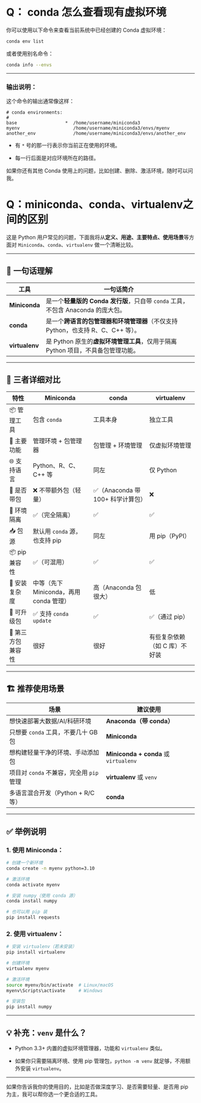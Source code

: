 # Q： conda 怎么查看现有虚拟环境

你可以使用以下命令来查看当前系统中已经创建的 Conda 虚拟环境：

```bash
conda env list
```

或者使用别名命令：

```bash
conda info --envs
```

---

### 输出说明：

这个命令的输出通常像这样：

```
# conda environments:
#
base                  *  /home/username/miniconda3
myenv                    /home/username/miniconda3/envs/myenv
another_env              /home/username/miniconda3/envs/another_env
```

- 有 `*` 号的那一行表示你当前正在使用的环境。
    
- 每一行后面是对应环境所在的路径。
    

如果你还有其他 Conda 使用上的问题，比如创建、删除、激活环境，随时可以问我。
# Q：miniconda、conda、virtualenv之间的区别
这是 Python 用户常见的问题，下面我将从**定义、用途、主要特点、使用场景**等方面对 `Miniconda`、`conda`、`virtualenv` 做一个清晰比较。

---

## 🧠 一句话理解

|工具|一句话简介|
|---|---|
|**Miniconda**|是一个**轻量版的 Conda 发行版**，只自带 `conda` 工具，不包含 Anaconda 的庞大包。|
|**conda**|是一个**跨语言的包管理器和环境管理器**（不仅支持 Python，也支持 R、C、C++ 等）。|
|**virtualenv**|是 Python 原生的**虚拟环境管理工具**，仅用于隔离 Python 项目，不具备包管理功能。|

---

## 🧾 三者详细对比

|特性|Miniconda|conda|virtualenv|
|---|---|---|---|
|📦 管理工具|包含 `conda`|工具本身|独立工具|
|🔧 主要功能|管理环境 + 包管理器|包管理 + 环境管理|仅虚拟环境管理|
|🌐 支持语言|Python、R、C、C++ 等|同左|仅 Python|
|🧳 是否带包|❌ 不带额外包（轻量）|✅（Anaconda 带 100+ 科学计算包）|❌|
|📁 环境隔离|✅（完全隔离）|✅|✅|
|📥 包源|默认用 `conda` 源，也支持 pip|同左|用 pip（PyPI）|
|📦 pip 兼容性|✅（可混用）|✅|✅|
|🧰 安装复杂度|中等（先下 Miniconda，再用 conda 管理）|高（Anaconda 包很大）|低|
|🔄 可升级包|✅ 支持 `conda update`|✅|✅（通过 pip）|
|🧩 第三方包兼容性|很好|很好|有些复杂依赖（如 C 库）不好装|

---

## 🏗️ 推荐使用场景

|场景|建议使用|
|---|---|
|想快速部署大数据/AI/科研环境|**Anaconda（带 conda）**|
|只想要 `conda` 工具，不要几十 GB 包|**Miniconda**|
|想构建轻量干净的环境、手动添加包|**Miniconda + conda** 或 `virtualenv`|
|项目对 `conda` 不兼容，完全用 `pip` 管理|**virtualenv** 或 `venv`|
|多语言混合开发（Python + R/C 等）|**conda**|

---

## ✅ 举例说明

### 1. 使用 Miniconda：

```bash
# 创建一个新环境
conda create -n myenv python=3.10

# 激活环境
conda activate myenv

# 安装 numpy（使用 conda 源）
conda install numpy

# 也可以用 pip 装
pip install requests
```

### 2. 使用 virtualenv：

```bash
# 安装 virtualenv（若未安装）
pip install virtualenv

# 创建环境
virtualenv myenv

# 激活环境
source myenv/bin/activate  # Linux/macOS
myenv\Scripts\activate     # Windows

# 安装包
pip install numpy
```

---

## 💡 补充：`venv` 是什么？

- Python 3.3+ 内置的虚拟环境管理器，功能和 `virtualenv` 类似。
    
- 如果你只需要隔离环境、使用 pip 管理包，`python -m venv` 就足够，不用额外安装 `virtualenv`。
    

---

如果你告诉我你的使用目的，比如是否做深度学习、是否需要轻量、是否用 pip 为主，我可以帮你选一个更合适的工具。